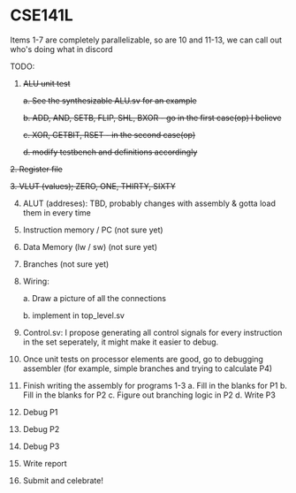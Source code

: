 # CSE141L

Items 1-7 are completely parallelizable, so are 10 and 11-13, we can call out who's doing what in discord 

TODO: 

1. ~~ALU unit test~~

   ~~a. See the synthesizable ALU.sv for an example~~
   
   ~~b. ADD, AND, SETB, FLIP, SHL, BXOR - go in the first case(op) I believe~~

   ~~c. XOR, GETBIT, RSET - in the second case(op)~~

   ~~d. modify testbench and definitions accordingly~~

~~2. Register file~~

~~3. VLUT (values); ZERO, ONE, THIRTY, SIXTY~~

4. ALUT (addreses): TBD, probably changes with assembly & gotta load them in every time

5. Instruction memory / PC (not sure yet) 

6. Data Memory (lw / sw) (not sure yet)

7. Branches (not sure yet) 

8. Wiring: 

     a. Draw a picture of all the connections 
     
     b. implement in top_level.sv

9.  Control.sv: I propose generating all control signals for every instruction in the set seperately, it might make it easier to debug. 
10. Once unit tests on processor elements are good, go to debugging assembler (for example, simple branches and trying to calculate P4) 
11. Finish writing the assembly for programs 1-3 
    a. Fill in the blanks for P1
    b. Fill in the blanks for P2 
    c. Figure out branching logic in P2 
    d. Write P3
11. Debug P1 
12. Debug P2 
13. Debug P3 
14. Write report
15. Submit and celebrate! 
